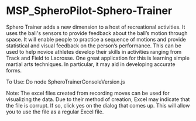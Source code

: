 # MSP_SpheroPilot-Sphero-Trainer

Sphero Trainer adds a new dimension to a host of recreational activities. It uses the ball's sensors to provide feedback about the ball’s motion through space. It will enable people to practice a sequence of motions and provide statistical and visual feedback on the person’s performance. This can be used to help novice athletes develop their skills in activities ranging from Track and Field to Lacrosse. One great application for this is learning simple martial arts techniques. In particular, it may aid in developing accurate forms. 

To Use:
  Do node SpheroTrainerConsoleVersion.js
  
Note:
  The excel files created from recording moves can be used for visualizing the data. Due to their method of creation, Excel may indicate that the file is corrupt. If so, click yes on the dialog that comes up. This will allow you to use the file as a regular Excel file. 
  
  
